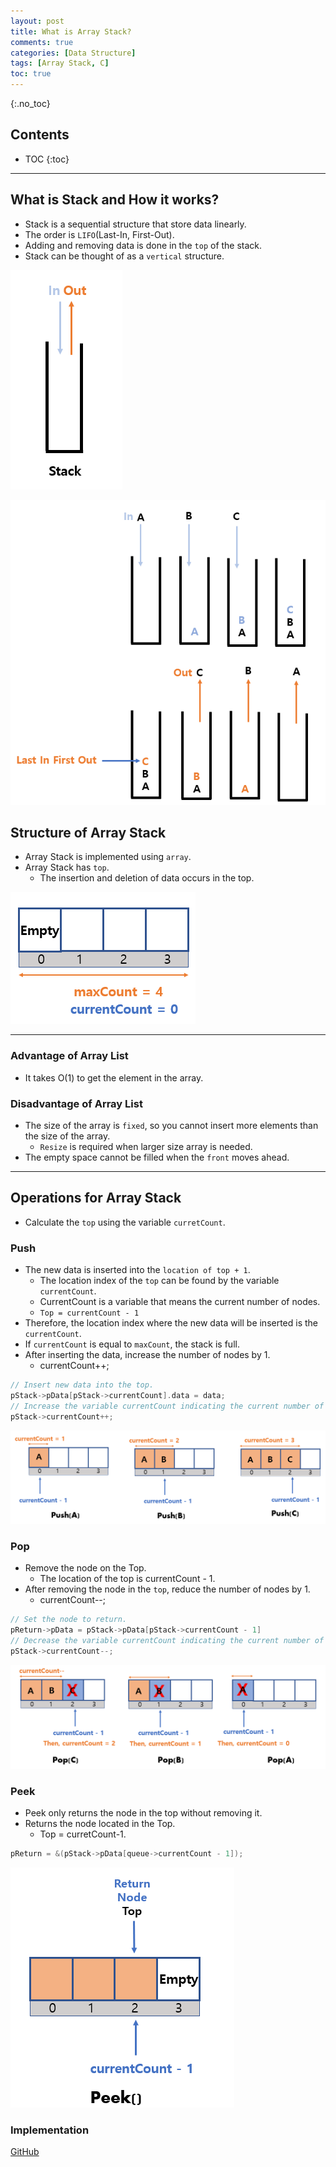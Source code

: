 ```yaml
---
layout: post
title: What is Array Stack?
comments: true
categories: [Data Structure]
tags: [Array Stack, C]
toc: true
---
```

{:.no_toc}
## Contents

- TOC
 {:toc}
---

## What is Stack and How it works?

- Stack is a sequential structure that store data linearly.
- The order is `LIFO`(Last-In, First-Out).
- Adding and removing data is done in the `top` of the stack.
- Stack can be thought of as a `vertical` structure.

![CQ2](/public/images/stack11.PNG)

![CQ2](/public/images/stack2.PNG)

## Structure of Array Stack

- Array Stack is implemented using `array`.
- Array Stack has `top`.
  - The insertion and deletion of data occurs in the top.

![CQ2](/public/images/stack3.PNG)

---

### Advantage of Array List

- It takes O(1) to get the element in the array.

### Disadvantage of Array List

- The size of the array is `fixed`, so you cannot insert more elements than the size of the array.
  - `Resize` is required when larger size array is needed.
- The empty space cannot be filled when the `front` moves ahead.

---

## Operations for Array Stack

- Calculate the `top` using the variable `curretCount`.

### Push

- The new data is inserted into the `location of top + 1`.
  - The location index of the `top` can be found by the variable `currentCount`.
  - CurrentCount is a variable that means the current number of nodes.
  - `Top = currentCount - 1`
- Therefore, the location index where the new data will be inserted is the `currentCount`.
- If `currentCount` is equal to `maxCount`, the stack is full.
- After inserting the data, increase the number of nodes by 1.
  - currentCount++;

```c
// Insert new data into the top.
pStack->pData[pStack->currentCount].data = data;
// Increase the variable currentCount indicating the current number of nodes.
pStack->currentCount++;
```

![CQ2](/public/images/stack4.PNG)

### Pop

- Remove the node on the Top.
  - The location of the top is currentCount - 1.
- After removing the node in the `top`, reduce the number of nodes by 1.
  - currentCount--;

```c
// Set the node to return.
pReturn->pData = pStack->pData[pStack->currentCount - 1]
// Decrease the variable currentCount indicating the current number of nodes.
pStack->currentCount--;
```

![CQ2](/public/images/stack5.PNG)

### Peek

- Peek only returns the node in the top without removing it.
- Returns the node located in the Top.
  - Top = curretCount-1.

```c
pReturn = &(pStack->pData[queue->currentCount - 1]);
```

![CQ2](/public/images/stack6.PNG)

### Implementation

[GitHub](https://github.com/HyoSup0513/study/blob/master/Datastructure/Stack/Array%20Stack.c)
